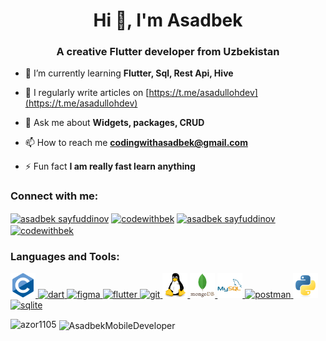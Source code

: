 <h1 align="center">Hi 👋, I'm Asadbek</h1>
<h3 align="center">A creative Flutter developer from Uzbekistan</h3>

- 🌱 I’m currently learning **Flutter, Sql, Rest Api, Hive**

- 📝 I regularly write articles on [https://t.me/asadullohdev](https://t.me/asadullohdev)

- 💬 Ask me about **Widgets, packages, CRUD**

- 📫 How to reach me **codingwithasadbek@gmail.com**

- ⚡ Fun fact **I am really fast learn anything**

<h3 align="left">Connect with me:</h3>
<p align="left">
<a href="https://www.linkedin.com/in/asadbek-sayfuddinov-16744622b/" target="blank"><img align="center" src="https://raw.githubusercontent.com/rahuldkjain/github-profile-readme-generator/master/src/images/icons/Social/linked-in-alt.svg" alt="asadbek sayfuddinov" height="30" width="40" /></a>
<a href="https://instagram.com/codewithbek" target="blank"><img align="center" src="https://raw.githubusercontent.com/rahuldkjain/github-profile-readme-generator/master/src/images/icons/Social/instagram.svg" alt="codewithbek" height="30" width="40" /></a>
<a href="https://dribbble.com/codewithbek" target="blank"><img align="center" src="https://raw.githubusercontent.com/rahuldkjain/github-profile-readme-generator/master/src/images/icons/Social/dribbble.svg" alt="asadbek sayfuddinov" height="30" width="40" /></a>
<a href="[https://instagram.com/codewithbek](https://www.codewars.com/users/codingwithasadbek)" target="blank"><img align="center" src="[https://raw.githubusercontent.com/rahuldkjain/github-profile-readme-generator/master/src/images/icons/Social/instagram.svg](https://cdn.jsdelivr.net/npm/simple-icons@3.0.1/icons/codewars.svg' alt='codewars)" alt="codewithbek" height="30" width="40" /></a>
<h3 align="left">Languages and Tools:</h3>
 </a> <a href="https://www.cprogramming.com/" target="_blank" rel="noreferrer"> <img src="https://raw.githubusercontent.com/devicons/devicon/master/icons/c/c-original.svg" alt="c" width="40" height="40"/> </a> <a href="https://dart.dev" target="_blank" rel="noreferrer"> <img src="https://www.vectorlogo.zone/logos/dartlang/dartlang-icon.svg" alt="dart" width="40" height="40"/> </a> <a href="https://www.figma.com/" target="_blank" rel="noreferrer"> <img src="https://www.vectorlogo.zone/logos/figma/figma-icon.svg" alt="figma" width="40" height="40"/> </a> <a href="https://flutter.dev" target="_blank" rel="noreferrer"> <img src="https://www.vectorlogo.zone/logos/flutterio/flutterio-icon.svg" alt="flutter" width="40" height="40"/> </a> <a href="https://git-scm.com/" target="_blank" rel="noreferrer"> <img src="https://www.vectorlogo.zone/logos/git-scm/git-scm-icon.svg" alt="git" width="40" height="40"/> </a> <a href="https://www.linux.org/" target="_blank" rel="noreferrer"> <img src="https://raw.githubusercontent.com/devicons/devicon/master/icons/linux/linux-original.svg" alt="linux" width="40" height="40"/> </a> <a href="https://www.mongodb.com/" target="_blank" rel="noreferrer"> <img src="https://raw.githubusercontent.com/devicons/devicon/master/icons/mongodb/mongodb-original-wordmark.svg" alt="mongodb" width="40" height="40"/> </a> <a href="https://www.mysql.com/" target="_blank" rel="noreferrer"> <img src="https://raw.githubusercontent.com/devicons/devicon/master/icons/mysql/mysql-original-wordmark.svg" alt="mysql" width="40" height="40"/> </a> <a href="https://postman.com" target="_blank" rel="noreferrer"> <img src="https://www.vectorlogo.zone/logos/getpostman/getpostman-icon.svg" alt="postman" width="40" height="40"/> </a> <a href="https://www.python.org" target="_blank" rel="noreferrer"> <img src="https://raw.githubusercontent.com/devicons/devicon/master/icons/python/python-original.svg" alt="python" width="40" height="40"/> </a> <a href="https://www.sqlite.org/" target="_blank" rel="noreferrer"> <img src="https://www.vectorlogo.zone/logos/sqlite/sqlite-icon.svg" alt="sqlite" width="40" height="40"/> </a> </p>

<p><img align="left" src="https://github-readme-stats.vercel.app/api/top-langs?username=AsadbekMobileDeveloper&show_icons=true&locale=en&layout=compact" alt="azor1105" /></p>

<p>&nbsp;<img align="center" src="https://github-readme-stats.vercel.app/api?username=AsadbekMobileDeveloper&show_icons=true&locale=en" alt="AsadbekMobileDeveloper" /></p>
